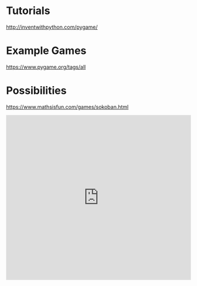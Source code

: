 # Tutorials
http://inventwithpython.com/pygame/

# Example Games
https://www.pygame.org/tags/all

# Possibilities
https://www.mathsisfun.com/games/sokoban.html

<iframe width="100%" height="450px" src="https://www.youtube.com/embed/pcdMh1M7QLI" frameborder="0" allow="accelerometer; autoplay; clipboard-write; encrypted-media; gyroscope; picture-in-picture" allowfullscreen></iframe>